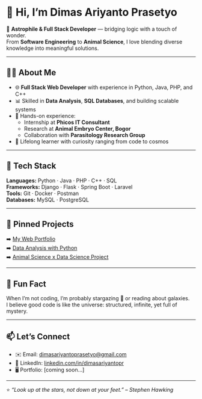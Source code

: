 # 👋 Hi, I’m Dimas Ariyanto Prasetyo  

🌌 **Astrophile & Full Stack Developer** — bridging logic with a touch of wonder.  
From **Software Engineering** to **Animal Science**, I love blending diverse knowledge into meaningful solutions.  

---

## 🧑‍💻 About Me
- 🌐 **Full Stack Web Developer** with experience in Python, Java, PHP, and C++  
- 📊 Skilled in **Data Analysis**, **SQL Databases**, and building scalable systems  
- 🚀 Hands-on experience:  
  - Internship at **Phicos IT Consultant**  
  - Research at **Animal Embryo Center, Bogor**  
  - Collaboration with **Parasitology Research Group**  
- 🌟 Lifelong learner with curiosity ranging from code to cosmos  

---

## 🔧 Tech Stack
**Languages:** Python · Java · PHP · C++ · SQL  
**Frameworks:** Django · Flask · Spring Boot · Laravel  
**Tools:** Git · Docker · Postman  
**Databases:** MySQL · PostgreSQL  

---

## 📌 Pinned Projects
➡️ [My Web Portfolio](http://linkedin.com/in/dimasariyantopr)  
➡️ [Data Analysis with Python](https://github.com/dimasariyantopr/Python)  
➡️ [Animal Science x Data Science Project](https://www.scopus.com/authid/detail.uri?authorId=58042654500)  

---

## 🌟 Fun Fact
When I’m not coding, I’m probably stargazing 🌠 or reading about galaxies.  
I believe good code is like the universe: structured, infinite, yet full of mystery.

---

## 📫 Let’s Connect
- ✉️ Email: dimasariyantoprasetyo@gmail.com  
- 💼 LinkedIn: [linkedin.com/in/dimasariyantopr](#)  
- 🖥️ Portfolio: [coming soon...]  

---

⭐️ *“Look up at the stars, not down at your feet.” – Stephen Hawking*  
